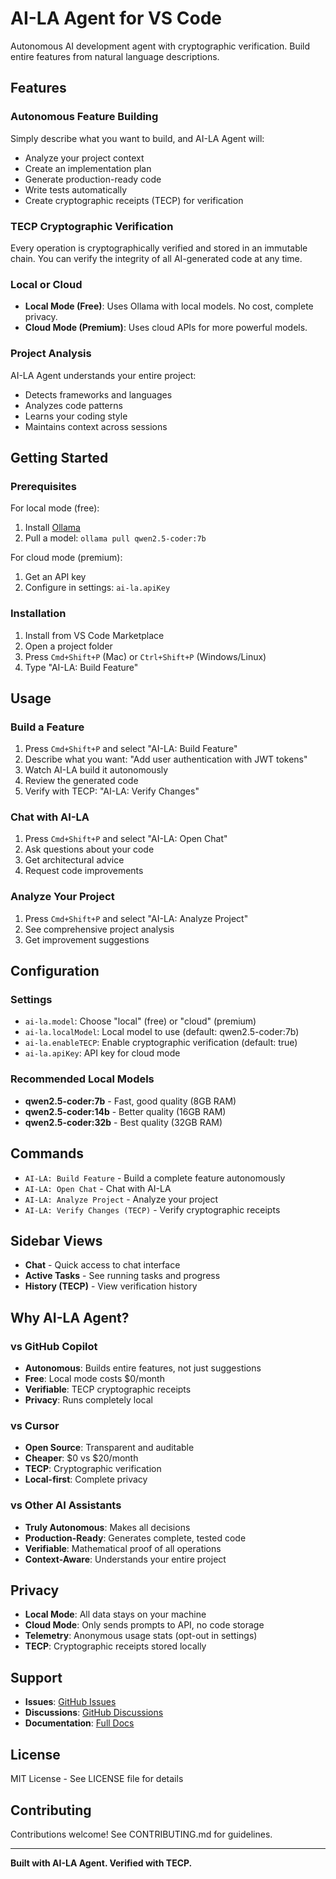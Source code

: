 # AI-LA Agent for VS Code

Autonomous AI development agent with cryptographic verification. Build entire features from natural language descriptions.

## Features

### Autonomous Feature Building

Simply describe what you want to build, and AI-LA Agent will:
- Analyze your project context
- Create an implementation plan
- Generate production-ready code
- Write tests automatically
- Create cryptographic receipts (TECP) for verification

### TECP Cryptographic Verification

Every operation is cryptographically verified and stored in an immutable chain. You can verify the integrity of all AI-generated code at any time.

### Local or Cloud

- **Local Mode (Free)**: Uses Ollama with local models. No cost, complete privacy.
- **Cloud Mode (Premium)**: Uses cloud APIs for more powerful models.

### Project Analysis

AI-LA Agent understands your entire project:
- Detects frameworks and languages
- Analyzes code patterns
- Learns your coding style
- Maintains context across sessions

## Getting Started

### Prerequisites

For local mode (free):
1. Install [Ollama](https://ollama.ai)
2. Pull a model: `ollama pull qwen2.5-coder:7b`

For cloud mode (premium):
1. Get an API key
2. Configure in settings: `ai-la.apiKey`

### Installation

1. Install from VS Code Marketplace
2. Open a project folder
3. Press `Cmd+Shift+P` (Mac) or `Ctrl+Shift+P` (Windows/Linux)
4. Type "AI-LA: Build Feature"

## Usage

### Build a Feature

1. Press `Cmd+Shift+P` and select "AI-LA: Build Feature"
2. Describe what you want: "Add user authentication with JWT tokens"
3. Watch AI-LA build it autonomously
4. Review the generated code
5. Verify with TECP: "AI-LA: Verify Changes"

### Chat with AI-LA

1. Press `Cmd+Shift+P` and select "AI-LA: Open Chat"
2. Ask questions about your code
3. Get architectural advice
4. Request code improvements

### Analyze Your Project

1. Press `Cmd+Shift+P` and select "AI-LA: Analyze Project"
2. See comprehensive project analysis
3. Get improvement suggestions

## Configuration

### Settings

- `ai-la.model`: Choose "local" (free) or "cloud" (premium)
- `ai-la.localModel`: Local model to use (default: qwen2.5-coder:7b)
- `ai-la.enableTECP`: Enable cryptographic verification (default: true)
- `ai-la.apiKey`: API key for cloud mode

### Recommended Local Models

- **qwen2.5-coder:7b** - Fast, good quality (8GB RAM)
- **qwen2.5-coder:14b** - Better quality (16GB RAM)
- **qwen2.5-coder:32b** - Best quality (32GB RAM)

## Commands

- `AI-LA: Build Feature` - Build a complete feature autonomously
- `AI-LA: Open Chat` - Chat with AI-LA
- `AI-LA: Analyze Project` - Analyze your project
- `AI-LA: Verify Changes (TECP)` - Verify cryptographic receipts

## Sidebar Views

- **Chat** - Quick access to chat interface
- **Active Tasks** - See running tasks and progress
- **History (TECP)** - View verification history

## Why AI-LA Agent?

### vs GitHub Copilot
- **Autonomous**: Builds entire features, not just suggestions
- **Free**: Local mode costs $0/month
- **Verifiable**: TECP cryptographic receipts
- **Privacy**: Runs completely local

### vs Cursor
- **Open Source**: Transparent and auditable
- **Cheaper**: $0 vs $20/month
- **TECP**: Cryptographic verification
- **Local-first**: Complete privacy

### vs Other AI Assistants
- **Truly Autonomous**: Makes all decisions
- **Production-Ready**: Generates complete, tested code
- **Verifiable**: Mathematical proof of all operations
- **Context-Aware**: Understands your entire project

## Privacy

- **Local Mode**: All data stays on your machine
- **Cloud Mode**: Only sends prompts to API, no code storage
- **Telemetry**: Anonymous usage stats (opt-out in settings)
- **TECP**: Cryptographic receipts stored locally

## Support

- **Issues**: [GitHub Issues](https://github.com/resetroot99/ai-la/issues)
- **Discussions**: [GitHub Discussions](https://github.com/resetroot99/ai-la/discussions)
- **Documentation**: [Full Docs](https://github.com/resetroot99/ai-la)

## License

MIT License - See LICENSE file for details

## Contributing

Contributions welcome! See CONTRIBUTING.md for guidelines.

---

**Built with AI-LA Agent. Verified with TECP.**

